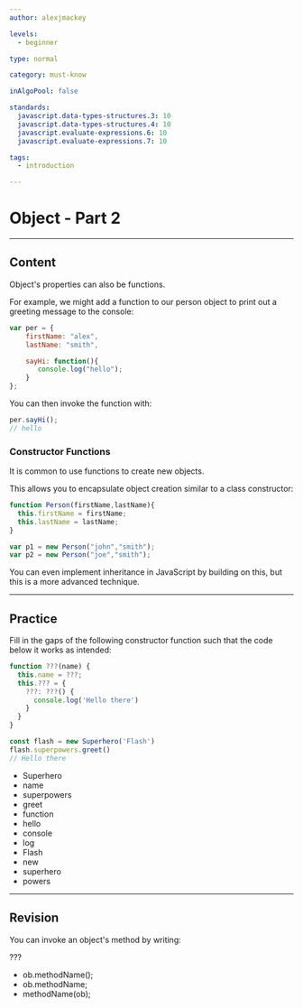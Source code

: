 ```yaml
---
author: alexjmackey

levels:
  - beginner

type: normal

category: must-know

inAlgoPool: false

standards:
  javascript.data-types-structures.3: 10
  javascript.data-types-structures.4: 10
  javascript.evaluate-expressions.6: 10
  javascript.evaluate-expressions.7: 10

tags:
  - introduction

---
```

# Object - Part 2

---
## Content

Object's properties can also be functions.

For example, we might add a function to our person object to print out a greeting message to the console:

```javascript
var per = {
    firstName: "alex",
    lastName: "smith",

    sayHi: function(){
       console.log("hello");
    }
};
```

You can then invoke the function with:

```javascript
per.sayHi();
// hello
```

### Constructor Functions

It is common to use functions to create new objects.

This allows you to encapsulate object creation similar to a class constructor:

```javascript
function Person(firstName,lastName){
  this.firstName = firstName;
  this.lastName = lastName;
}

var p1 = new Person("john","smith");
var p2 = new Person("joe","smith");
```

You can even implement inheritance in JavaScript by building on this, but this is a more advanced technique.

---
## Practice

Fill in the gaps of the following constructor function such that the code below it works as intended:

```javascript
function ???(name) {
  this.name = ???;
  this.??? = {
    ???: ???() {
      console.log('Hello there')
    }
  }
}

const flash = new Superhero('Flash')
flash.superpowers.greet()
// Hello there
```

* Superhero
* name
* superpowers
* greet
* function
* hello
* console
* log
* Flash
* new
* superhero
* powers

---
## Revision

You can invoke an object's method by writing:

???

* ob.methodName();
* ob.methodName;
* methodName(ob);
 

